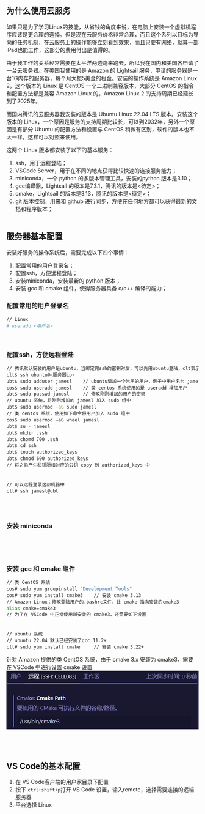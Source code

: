 ## 为什么使用云服务
如果只是为了学习Linux的技能，从省钱的角度来说，在电脑上安装一个虚拟机程序应该是更合理的选择。但是现在云服务价格非常合理，而且这个系列以目标为导向的任务机制，在云服务上的操作能够立刻看到效果，而且只要有网络，就算一部iPad也能工作，这部分的费用付出是值得的。</br>

由于我工作的关系经常需要在太平洋两边跑来跑去，所以我在国内和美国各申请了一台云服务器。在美国我使用的是 Amazon 的 Lightsail 服务，申请的服务器是一台1G内存的服务器，每个月大概5美金的租金。安装的操作系统是 Amazon Linux 2，这个版本的 Linux 是 CentOS 一个二进制兼容版本，大部分 CentOS 的指令和配置方法都是兼容 Amazon Linux 的。Amazon Linux 2 的支持周期已经延长到了2025年。</br>

而国内腾讯的云服务器我安装的版本是 Ubuntu Linux 22.04 LTS 版本。安装这个版本的 Linux，一个原因是服务的支持周期比较长，可以到2032年，另外一个原因是有部分 Ubuntu 的配置方法和设置与 CentOS 稍微有区别，软件的版本也不太一样，这样可以对照来使用。</br>

这两个 Linux 版本都安装了以下的基本服务：
1. ssh，用于远程登陆；
2. VSCode Server，用于在不同的地点获得比较快速的连接服务能力；
3. miniconda，一个 python 的多版本管理工具，安装的python 版本是3.10；
4. gcc编译器，Lightsail 的版本是7.3.1，腾讯的版本是<待定>；
5. cmake，Lightsail 的版本是3.13，腾讯的版本是<待定>；
6. git 版本控制，用来和 github 进行同步，方便在任何地方都可以获得最新的文档和程序版本；
</br></br>

## 服务器基本配置
安装好服务的操作系统后，需要完成以下四个事情：
1. 配置常用的用户登录名；
2. 配置ssh，方便远程登陆；
3. 安装miniconda，安装最新的 python 版本；
4. 安装 gcc 和 cmake 组件，使得服务器具备 c/c++ 编译的能力；

### 配置常用的用户登录名
``` bash
// Linux
# useradd <用户名>
``` 

</br>

### 配置ssh，方便远程登陆
``` bash
// 腾讯默认安装的用户是ubuntu，当绑定完ssh的密钥对后，可以先用ubuntu登陆，clt表示客户机，比如 Windows 下的 wsl，ami表示的是类 cos 系统
clt$ ssh ubuntu@<服务器ip>
ubt$ sudo adduser jamesl    // ubuntu增加一个常用的用户，例子中用户名为 jamesl，以后我们就用这个用户名登陆 ubuntu
cos$ sudo useradd jamesl    // 类 centos 系统使用的是 useradd 增加用户
ubt$ sudo passwd jamesl     // 修改刚刚增加的用户的密码
// ubuntu 系统，将刚刚增加的 jamesl 加入 sudo 组中
ubt$ sudo usermod -aG sudo jamesl  
// 类 centos 系统，使用如下命令将用户加入 sudo 组中
cos$ sudo usermod –aG wheel jamesl
ubt$ su - jamesl
ubt$ mkdir .ssh
ubt$ chomd 700 .ssh
ubt$ cd ssh
ubt$ touch authorized_keys
ubt$ chmod 600 authorized_keys
// 将之前产生私钥所相对应的公钥 copy 到 authorized_keys 中


// 可以远程登录这部机器中
clt# ssh jamesl@ubt

``` 
</br>
</br>

### 安装 miniconda
``` 
``` 
</br></br>

### 安装 gcc 和 cmake 组件
``` bash
// 类 CentOS 系统
cos# sudo yum groupinstall "Development Tools"
cos# sudo yum install cmake3    // 安装 cmake 3.13
// Amazon Linux：修改登陆用户的.bashrc文件，让 cmake 指向安装的cmake3
alias cmake=cmake3
// 为了在 VSCode 中正常使用新安装的 cmake3，还需要如下设置


// ubuntu 系统
// ubuntu 22.04 默认已经安装了gcc 11.2+
clt# sudo yum install cmake     // 安装 cmake 3.22+
``` 

针对 Amazon 提供的类 CentOS 系统，由于 cmake 3.x 安装为 cmake3，需要在 VSCode 中进行设置 cmake 设置
![VSCode cmake 设置](../img/cmake.png)

</br></br>

## VS Code的基本配置
1. 在 VS Code客户端的用户家目录下配置
2. 按下 `ctrl+shift+p`打开 VS Code 设置，输入remote，选择需要连接的远端服务器
3. 平台选择 Linux
